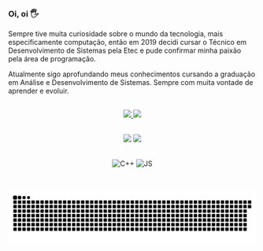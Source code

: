 ###  Oi, oi 🖐


Sempre tive muita curiosidade sobre o mundo da tecnologia, mais especificamente computação, então em 2019 decidi cursar o Técnico em Desenvolvimento de Sistemas pela Etec e pude confirmar minha paixão pela área de programação.

Atualmente sigo aprofundando meus conhecimentos cursando a graduação em Análise e Desenvolvimento de Sistemas. Sempre com muita vontade de aprender e evoluir.


##
<div align="center">
  <a href="https://github.com/thaiexe">
  <img height="150em" src="https://github-readme-stats.vercel.app/api?username=thaiexe&show_icons=true&theme=panda&include_all_commits=true&count_private=true"/>
  <img height="150em" src="https://github-readme-stats.vercel.app/api/top-langs/?username=thaiexe&layout=compact&langs_count=7&theme=panda"/>
</div>

  <div align="center" valign="top"><br> 
  
  <a href="https://www.instagram.com/thaiexe" target="_blank"><img src="https://img.shields.io/badge/-Instagram-%23E4405F?style=for-the-badge&logo=instagram&logoColor=white" target="_blank"></a>
  <a href="https://www.linkedin.com/in/thaiane-oliveira-691750139/" target="_blank"><img src="https://img.shields.io/badge/-LinkedIn-%230077B5?style=for-the-badge&logo=linkedin&logoColor=white" target="_blank"></a> 
  
  
<div align="center" valign="top"><br>
  <img align="center" alt="C++" height="30" width="40" src="https://cdn.jsdelivr.net/gh/devicons/devicon/icons/cplusplus/cplusplus-plain.svg">
  <img align="center" alt="JS" height="30" width="40" src="https://cdn.jsdelivr.net/gh/devicons/devicon/icons/javascript/javascript-plain.svg">
</div><br>
 
  ##
    
  ![Snake animation](https://github.com/thaiexe/thaiexe/blob/output/github-contribution-grid-snake.svg)
  
</div>
